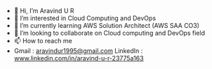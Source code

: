 - 👋 Hi, I’m Aravind U R
- 👀 I’m interested in Cloud Computing and DevOps
- 🌱 I’m currently learning AWS Solution Architect (AWS SAA CO3)
- 💞️ I’m looking to collaborate on Cloud computing and DevOps field 
- 📫 How to reach me
- 
  Gmail : aravindur1995@gmail.com
  LinkedIn : www.linkedin.com/in/aravind-u-r-23775a163


<!---
cloud-aravind/cloud-aravind is a ✨ special ✨ repository because its `README.md` (this file) appears on your GitHub profile.
You can click the Preview link to take a look at your changes.
--->
